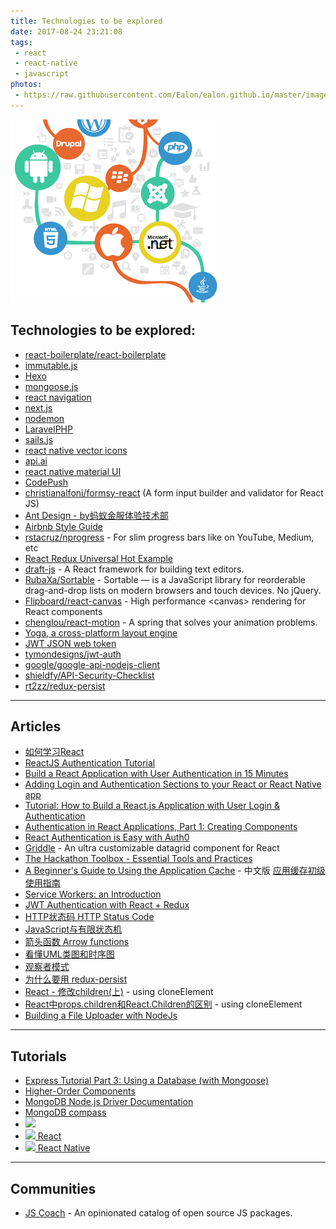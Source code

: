 ```yaml
---
title: Technologies to be explored
date: 2017-08-24 23:21:08
tags: 
 - react
 - react-native
 - javascript
photos:
 - https://raw.githubusercontent.com/Ealon/ealon.github.io/master/images/2017/August/technologies.png
---
```

![](https://raw.githubusercontent.com/Ealon/ealon.github.io/master/images/2017/August/technologies.png)
## Technologies to be explored:
* [react-boilerplate/react-boilerplate](https://github.com/react-boilerplate/react-boilerplate)
* [immutable.js](https://facebook.github.io/immutable-js/)
* [Hexo](https://hexo.io/docs/)
* [mongoose.js](http://mongoosejs.com/)
* [react navigation](https://github.com/react-community/react-navigation)
* [next.js](https://github.com/zeit/next.js/)
* [nodemon](https://github.com/remy/nodemon)
* [LaravelPHP](https://laravel.com/)
* [sails.js](http://sailsjs.com/documentation/reference)
* [react native vector icons](https://github.com/oblador/react-native-vector-icons)
* [api.ai](https://api.ai/)
* [react native material UI](https://github.com/xotahal/react-native-material-ui)
* [CodePush](https://microsoft.github.io/code-push/)
* [christianalfoni/formsy-react](https://github.com/christianalfoni/formsy-react) (A form input builder and validator for React JS)
* [Ant Design - by蚂蚁金服体验技术部](https://ant.design/index-cn)
* [Airbnb Style Guide](https://github.com/airbnb/javascript)
* [rstacruz/nprogress](https://github.com/rstacruz/nprogress) - For slim progress bars like on YouTube, Medium, etc
* [React Redux Universal Hot Example](https://github.com/erikras/react-redux-universal-hot-example)
* [draft-js](https://github.com/facebook/draft-js) - A React framework for building text editors.
* [RubaXa/Sortable](https://github.com/rubaxa/Sortable) - Sortable — is a JavaScript library for reorderable drag-and-drop lists on modern browsers and touch devices. No jQuery. 
* [Flipboard/react-canvas](https://github.com/Flipboard/react-canvas) - High performance \<canvas\> rendering for React components
* [chenglou/react-motion](https://github.com/chenglou/react-motion) - A spring that solves your animation problems.
* [Yoga, a cross-platform layout engine](https://facebook.github.io/yoga/)
* [JWT JSON web token](https://jwt.io/)
* [tymondesigns/jwt-auth](https://github.com/tymondesigns/jwt-auth)
* [google/google-api-nodejs-client](https://github.com/google/google-api-nodejs-client)
* [shieldfy/API-Security-Checklist](https://github.com/shieldfy/API-Security-Checklist)
* [rt2zz/redux-persist](https://github.com/rt2zz/redux-persist)

---
## Articles
* [如何学习React](https://github.com/petehunt/react-howto/blob/master/README-zh.md)
* [ReactJS Authentication Tutorial](https://auth0.com/blog/reactjs-authentication-tutorial/)
* [Build a React Application with User Authentication in 15 Minutes](https://developer.okta.com/blog/2017/03/30/react-okta-sign-in-widget)
* [Adding Login and Authentication Sections to your React or React Native app](https://medium.com/the-many/adding-login-and-authentication-sections-to-your-react-or-react-native-app-7767fd251bd1)
* [Tutorial: How to Build a React.js Application with User Login & Authentication](https://stormpath.com/blog/build-a-react-app-with-user-authentication)
* [Authentication in React Applications, Part 1: Creating Components](https://vladimirponomarev.com/blog/authentication-in-react-apps-creating-components)
* [React Authentication is Easy with Auth0](https://davidwalsh.name/react-authentication)
* [Griddle](https://github.com/GriddleGriddle/Griddle) - An ultra customizable datagrid component for React
* [The Hackathon Toolbox - Essential Tools and Practices](https://www.thecodeship.com/general/hackathon-toolbox-essential-tools-practices/)
* [A Beginner's Guide to Using the Application Cache](https://www.html5rocks.com/en/tutorials/appcache/beginner/) - 中文版 [应用缓存初级使用指南](https://www.html5rocks.com/zh/tutorials/appcache/beginner/)
* [Service Workers: an Introduction](https://developers.google.com/web/fundamentals/getting-started/primers/service-workers)
* [JWT Authentication with React + Redux](http://www.thegreatcodeadventure.com/jwt-authentication-with-react-redux/)
* [HTTP状态码 HTTP Status Code](https://zh.wikipedia.org/wiki/HTTP%E7%8A%B6%E6%80%81%E7%A0%81)
* [JavaScript与有限状态机](http://www.ruanyifeng.com/blog/2013/09/finite-state_machine_for_javascript.html)
* [箭头函数 Arrow functions](https://developer.mozilla.org/zh-CN/docs/Web/JavaScript/Reference/Functions/Arrow_functions)
* [看懂UML类图和时序图](https://design-patterns.readthedocs.io/zh_CN/latest/read_uml.html)
* [观察者模式](http://www.runoob.com/design-pattern/observer-pattern.html)
* [为什么要用 redux-persist](https://juejin.im/entry/57cac7b167f3560057bb00a7)
* [React - 修改children(上)](https://segmentfault.com/a/1190000004393776) - using cloneElement
* [React中props.children和React.Children的区别](http://www.cnblogs.com/darrenji/p/5650410.html) - using cloneElement
* [Building a File Uploader with NodeJs](https://coligo.io/building-ajax-file-uploader-with-node/)

---


## Tutorials
* [Express Tutorial Part 3: Using a Database (with Mongoose)](https://developer.mozilla.org/en-US/docs/Learn/Server-side/Express_Nodejs/mongoose)
* [Higher-Order Components](https://facebook.github.io/react/docs/higher-order-components.html)
* [MongoDB Node.js Driver Documentation](http://mongodb.github.io/node-mongodb-native/2.2/tutorials/crud/)
* [MongoDB compass](https://www.mongodb.com/products/compass)
* [<img src='https://camo.githubusercontent.com/f28b5bc7822f1b7bb28a96d8d09e7d79169248fc/687474703a2f2f692e696d6775722e636f6d2f4a65567164514d2e706e67' width='150'/>](http://redux.js.org/)
* [<img src='https://facebook.github.io/react/img/logo.svg' width='50'/> React](https://facebook.github.io/react/docs/hello-world.html)
* [<img src='https://facebook.github.io/react/img/logo.svg' width='50'/> React Native](https://facebook.github.io/react-native/docs/getting-started.html)

---

## Communities
* [JS Coach](https://js.coach/) - An opinionated catalog of open source JS packages.